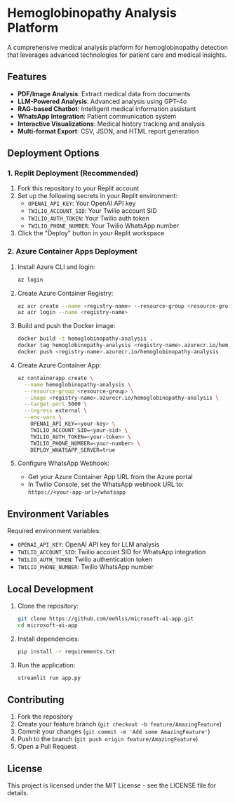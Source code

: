 # Hemoglobinopathy Analysis Platform

A comprehensive medical analysis platform for hemoglobinopathy detection that leverages advanced technologies for patient care and medical insights.

## Features

- **PDF/Image Analysis**: Extract medical data from documents
- **LLM-Powered Analysis**: Advanced analysis using GPT-4o
- **RAG-based Chatbot**: Intelligent medical information assistant
- **WhatsApp Integration**: Patient communication system
- **Interactive Visualizations**: Medical history tracking and analysis
- **Multi-format Export**: CSV, JSON, and HTML report generation

## Deployment Options

### 1. Replit Deployment (Recommended)

1. Fork this repository to your Replit account
2. Set up the following secrets in your Replit environment:
   - `OPENAI_API_KEY`: Your OpenAI API key
   - `TWILIO_ACCOUNT_SID`: Your Twilio account SID
   - `TWILIO_AUTH_TOKEN`: Your Twilio auth token
   - `TWILIO_PHONE_NUMBER`: Your Twilio WhatsApp number
3. Click the "Deploy" button in your Replit workspace

### 2. Azure Container Apps Deployment

1. Install Azure CLI and login:
   ```bash
   az login
   ```

2. Create Azure Container Registry:
   ```bash
   az acr create --name <registry-name> --resource-group <resource-group> --sku Basic
   az acr login --name <registry-name>
   ```

3. Build and push the Docker image:
   ```bash
   docker build -t hemoglobinopathy-analysis .
   docker tag hemoglobinopathy-analysis <registry-name>.azurecr.io/hemoglobinopathy-analysis
   docker push <registry-name>.azurecr.io/hemoglobinopathy-analysis
   ```

4. Create Azure Container App:
   ```bash
   az containerapp create \
     --name hemoglobinopathy-analysis \
     --resource-group <resource-group> \
     --image <registry-name>.azurecr.io/hemoglobinopathy-analysis \
     --target-port 5000 \
     --ingress external \
     --env-vars \
       OPENAI_API_KEY=<your-key> \
       TWILIO_ACCOUNT_SID=<your-sid> \
       TWILIO_AUTH_TOKEN=<your-token> \
       TWILIO_PHONE_NUMBER=<your-number> \
       DEPLOY_WHATSAPP_SERVER=true
   ```

5. Configure WhatsApp Webhook:
   - Get your Azure Container App URL from the Azure portal
   - In Twilio Console, set the WhatsApp webhook URL to:
     `https://<your-app-url>/whatsapp`

## Environment Variables

Required environment variables:
- `OPENAI_API_KEY`: OpenAI API key for LLM analysis
- `TWILIO_ACCOUNT_SID`: Twilio account SID for WhatsApp integration
- `TWILIO_AUTH_TOKEN`: Twilio authentication token
- `TWILIO_PHONE_NUMBER`: Twilio WhatsApp number

## Local Development

1. Clone the repository:
   ```bash
   git clone https://github.com/eehlss/microsoft-ai-app.git
   cd microsoft-ai-app
   ```

2. Install dependencies:
   ```bash
   pip install -r requirements.txt
   ```

3. Run the application:
   ```bash
   streamlit run app.py
   ```

## Contributing

1. Fork the repository
2. Create your feature branch (`git checkout -b feature/AmazingFeature`)
3. Commit your changes (`git commit -m 'Add some AmazingFeature'`)
4. Push to the branch (`git push origin feature/AmazingFeature`)
5. Open a Pull Request

## License

This project is licensed under the MIT License - see the LICENSE file for details.